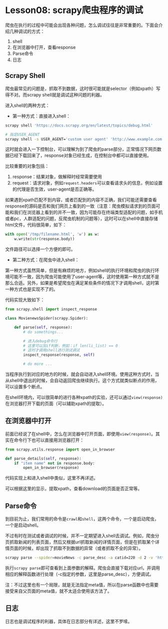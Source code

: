 # Lesson08: scrapy爬虫程序的调试
爬虫在执行的过程中可能会出现各种问题，怎么调试往往是非常重要的。下面会介绍几种调试的方式：

1. shell
2. 在浏览器中打开，查看response
3. Parse命令
4. 日志

## Scrapy Shell
爬虫最常见的问题是，抓取不到数据，这时很可能就是selector（例如xpath）写得不对。而scrapy shell就是调试这种问题的利器。

进入shell的两种方式：

- 第一种方式：直接进入shell：

```sh
scrapy shell 'https://docs.scrapy.org/en/latest/topics/debug.html'

# 指定USER_AGENT
scrapy shell -s USER_AGENT='custom user agent' 'http://www.example.com'
```

这时就会进入一下控制台，可以理解为到了爬虫的parse部分，正常情况下网页数据已经下载回来了，response对象已经生成，在控制台中都可以直接使用。

比较重要的对象包括：

1. response：结果对象，做解释时经常需要使用
2. request：请求对象，例如`request.headers`可以查看请求头的信息，例如设置的代理是否生效，user-agent是否正确等。

如果遇到xpath匹配不到内容，或者匹配到的内容不正确，我们可能还需要查看response的源码是否和我们网页上看到的一致（注意：爬虫模拟请求到的页面可能和我们在浏览器上看到的并不一致，因为可能存在终端类型适配的问题，如手机或者pc，人群适配的问题，反爬虫机制的问题等），这时可以在shell中直接存储html文件，代码很简单，如下：

```python
with open('/tmp/filename.html', 'w') as w:
    w.write(str(response.body))
```

文件路径可以选择一个方便的即可。

- 第二种方式：在爬虫中进入shell：

第一种方式虽然简单，但是有麻烦的地方，例如shell的执行环境和爬虫的执行环境可能不一致，因为爬虫可能使用了user-agent等，这时使用第一种方式就不是那么合适。另外，如果是希望爬虫在满足某些条件的情况下才调用shell，这时第一种方式也是实现不了的。

代码实现大致如下：

```python
from scrapy.shell import inspect_response

class MovienewsSpider(scrapy.Spider):

    def parse(self, response):
        # do somethings...

        # 进入debug命令行
        # 这里可以加if判断，例如：if len(li_list) == 0
        # 这时才调用shell进行测试调试
        inspect_response(response, self)

        # do more ...
```

当程序执行到对应的地方的时候，就会自动进入shell环境。使用这种方式时，当从shell中退出的时候，会自动返回爬虫继续执行。这个方式就类似断点的作用，可以设置多个断点。

在shell环境内，可以很简单的进行各种xpath的实验，还可以通过`view(response)`在浏览器打开下载的页面（可以辅助xpath的提取）。

## 在浏览器中打开
前面已经说了在shell中，怎么在浏览器中打开页面，即使用`view(response)`。其实在命令行下也可以直接用浏览器打开：

```python
from scrapy.utils.response import open_in_browser

def parse_details(self, response):
    if "item name" not in response.body:
        open_in_browser(response)
```

代码实现上和进入shell中类似，这里不再详述。

可以根据这里的显示，提取xpath，查看download的页面是否正常等。

## Parse命令
到目前为止，我们常用的命令是`crawl`和`shell`，这两个命令，一个是启动爬虫，一个是启动shell。

不过有时在测试或者调试的时候，并不一定期望进入shell去调试。例如，爬虫分页抓取新闻的列表页面，然后又根据url抓取新闻的详情页面，但是在抓取某个详情页面的时候，却出现了抓取不到数据的异常（或者抓取不全的异常）。

```sh
scrapy parse --spider=movieNews -c parse_desc -a catid=220 -d 2 -v 'http://www.1905.com/news/20170502/1178888.shtml'
```

执行`scrapy parse`即可查看到上面参数的解释。爬虫会直接下载对应url，并调用相应的解释函数进行处理（-c指定的参数，这里是parse_desc），方便调试。

注：不过这里也有一个局限，就是无法指定meta值，所以在parse函数中也需要接受来自父页面的meta值，就不太适合使用该方法了。

## 日志
日志也是调试程序的利器，具体在日志部分有详述，这里不罗嗦。

